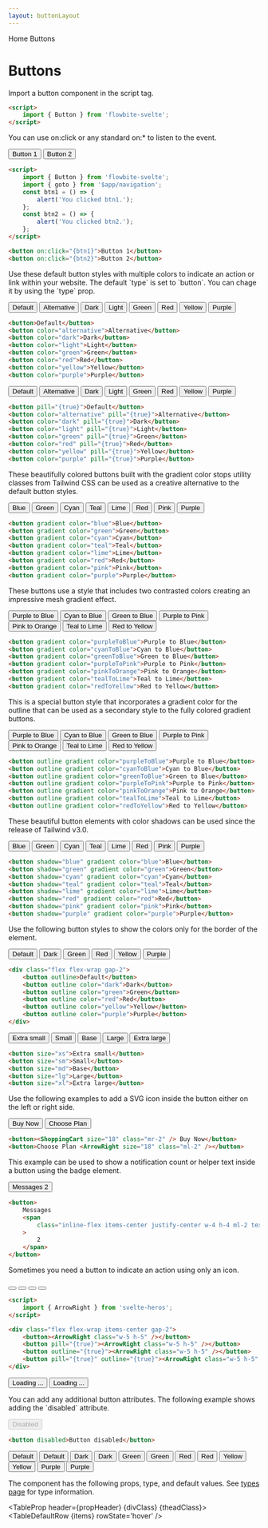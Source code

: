 ```yaml
---
layout: buttonLayout
---
```


<script>
  import Htwo from '../utils/Htwo.svelte'
  import ExampleDiv from '../utils/ExampleDiv.svelte'
  import TableProp from '../utils/TableProp.svelte'
  import TableDefaultRow from '../utils/TableDefaultRow.svelte'
  import { Button, Spinner, Breadcrumb, BreadcrumbItem } from '$lib/index'
  import { Home } from 'svelte-heros';
  import { ArrowRight, Bell, ShoppingCart, ChevronRight } from "svelte-heros";
  import BrandFacebook from '../utils/icons/Facebook.svelte'
  import { goto }from '$app/navigation';
  import componentProps from '../props/Button.json'

  const btn1 = ()=>{
    alert('You clicked btn1.')
  }
  const btn2 = ()=>{
    alert ('You clicked btn2.')
  }

  // Props table
  let items = componentProps.props
  let propHeader = ['Name', 'Type', 'Default']
 let divClass='w-full relative overflow-x-auto shadow-md sm:rounded-lg py-4'
let theadClass ='text-xs text-gray-700 uppercase bg-gray-50 dark:bg-gray-700 dark:text-white'
  
  let crumbs = [
    {
      label:'Home',
      href:'/'
    },
    {
      label:'Buttons',
      href:'/buttons/'
    }
  ]
</script>

<Breadcrumb>
  <BreadcrumbItem href="/" icon={Home} variation="solid">Home</BreadcrumbItem>
  <BreadcrumbItem>Buttons</BreadcrumbItem>
</Breadcrumb>

<h1 class="text-3xl w-full dark:text-white py-8">Buttons</h1>

<p>Import a button component in the script tag.</p>

```html
<script>
	import { Button } from 'flowbite-svelte';
</script>
```

<Htwo label="Handlers" />

<p>You can use on:click or any standard on:* to listen to the event.</p>

<ExampleDiv class="flex flex-wrap items-center gap-2">
<Button on:click={btn1}>Button 1</Button>
<Button on:click={btn2}>Button 2</Button>
</ExampleDiv>

```html
<script>
	import { Button } from 'flowbite-svelte';
	import { goto } from '$app/navigation';
	const btn1 = () => {
		alert('You clicked btn1.');
	};
	const btn2 = () => {
		alert('You clicked btn2.');
	};
</script>

<button on:click="{btn1}">Button 1</button>
<button on:click="{btn2}">Button 2</button>
```

<Htwo label="Default button" />

<p>Use these default button styles with multiple colors to indicate an action or link within your website. The default `type` is set to `button`. You can chage it by using the `type` prop.</p>

<ExampleDiv class="flex flex-wrap gap-2">
<Button>Default</Button>
<Button color="alternative">Alternative</Button>
<Button color="dark">Dark</Button>
<Button color="light">Light</Button>
<Button color="green">Green</Button>
<Button color="red">Red</Button>
<Button color="yellow">Yellow</Button>
<Button color="purple">Purple</Button>
</ExampleDiv>

```html
<button>Default</button>
<button color="alternative">Alternative</button>
<button color="dark">Dark</button>
<button color="light">Light</button>
<button color="green">Green</button>
<button color="red">Red</button>
<button color="yellow">Yellow</button>
<button color="purple">Purple</button>
```

<Htwo label="Button pills" />

<ExampleDiv class="flex flex-wrap gap-2">
  <Button pill={true}>Default</Button>
  <Button color="alternative" pill={true}>Alternative</Button>
  <Button color="dark" pill={true}>Dark</Button>
  <Button color="light" pill={true}>Light</Button>
  <Button color="green" pill={true}>Green</Button>
  <Button color="red" pill={true}>Red</Button>
  <Button color="yellow" pill={true}>Yellow</Button>
  <Button color="purple" pill={true}>Purple</Button>
</ExampleDiv>

```html
<button pill="{true}">Default</button>
<button color="alternative" pill="{true}">Alternative</button>
<button color="dark" pill="{true}">Dark</button>
<button color="light" pill="{true}">Light</button>
<button color="green" pill="{true}">Green</button>
<button color="red" pill="{true}">Red</button>
<button color="yellow" pill="{true}">Yellow</button>
<button color="purple" pill="{true}">Purple</button>
```

<Htwo label="Gradient monochrome" />

<p>These beautifully colored buttons built with the gradient color stops utility classes from Tailwind CSS can be used as a creative alternative to the default button styles.</p>

<ExampleDiv class="flex flex-wrap gap-2">
  <Button gradient color="blue">Blue</Button>
  <Button gradient color="green">Green</Button>
  <Button gradient color="cyan">Cyan</Button>
  <Button gradient color="teal">Teal</Button>
  <Button gradient color="lime">Lime</Button>
  <Button gradient color="red">Red</Button>
  <Button gradient color="pink">Pink</Button>
  <Button gradient color="purple">Purple</Button>
</ExampleDiv>

```html
<button gradient color="blue">Blue</button>
<button gradient color="green">Green</button>
<button gradient color="cyan">Cyan</button>
<button gradient color="teal">Teal</button>
<button gradient color="lime">Lime</button>
<button gradient color="red">Red</button>
<button gradient color="pink">Pink</button>
<button gradient color="purple">Purple</button>
```

<Htwo label="Gradient duotone" />

<p>These buttons use a style that includes two contrasted colors creating an impressive mesh gradient effect.</p>

<ExampleDiv class="flex flex-wrap items-center gap-2">
  <Button gradient color="purpleToBlue">Purple to Blue</Button>
  <Button gradient color="cyanToBlue">Cyan to Blue</Button>
  <Button gradient color="greenToBlue">Green to Blue</Button>
  <Button gradient color="purpleToPink">Purple to Pink</Button>
  <Button gradient color="pinkToOrange">Pink to Orange</Button>
  <Button gradient color="tealToLime">Teal to Lime</Button>
  <Button gradient color="redToYellow">Red to Yellow</Button>
</ExampleDiv>

```html
<button gradient color="purpleToBlue">Purple to Blue</button>
<button gradient color="cyanToBlue">Cyan to Blue</button>
<button gradient color="greenToBlue">Green to Blue</button>
<button gradient color="purpleToPink">Purple to Pink</button>
<button gradient color="pinkToOrange">Pink to Orange</button>
<button gradient color="tealToLime">Teal to Lime</button>
<button gradient color="redToYellow">Red to Yellow</button>
```

<Htwo label="Gradient outline" />

<p>This is a special button style that incorporates a gradient color for the outline that can be used as a secondary style to the fully colored gradient buttons.</p>

<ExampleDiv class="flex flex-wrap items-center gap-2">
  <Button outline gradient color="purpleToBlue">Purple to Blue</Button>
  <Button outline gradient color="cyanToBlue">Cyan to Blue</Button>
  <Button outline gradient color="greenToBlue">Green to Blue</Button>
  <Button outline gradient color="purpleToPink">Purple to Pink</Button>
  <Button outline gradient color="pinkToOrange">Pink to Orange</Button>
  <Button outline gradient color="tealToLime">Teal to Lime</Button>
  <Button outline gradient color="redToYellow">Red to Yellow</Button>
</ExampleDiv>

```html
<button outline gradient color="purpleToBlue">Purple to Blue</button>
<button outline gradient color="cyanToBlue">Cyan to Blue</button>
<button outline gradient color="greenToBlue">Green to Blue</button>
<button outline gradient color="purpleToPink">Purple to Pink</button>
<button outline gradient color="pinkToOrange">Pink to Orange</button>
<button outline gradient color="tealToLime">Teal to Lime</button>
<button outline gradient color="redToYellow">Red to Yellow</button>
```

<Htwo label="Colored shadows" />

<p>These beautiful button elements with color shadows can be used since the release of Tailwind v3.0.</p>

<ExampleDiv class="flex flex-wrap items-center gap-2">
  <Button shadow="blue" gradient color="blue">Blue</Button>
  <Button shadow="green" gradient color="green">Green</Button>
  <Button shadow="cyan" gradient color="cyan">Cyan</Button>
  <Button shadow="teal" gradient color="teal">Teal</Button>
  <Button shadow="lime" gradient color="lime">Lime</Button>
  <Button shadow="red" gradient color="red">Red</Button>
  <Button shadow="pink" gradient color="pink">Pink</Button>
  <Button shadow="purple" gradient color="purple">Purple</Button>
</ExampleDiv>

```html
<button shadow="blue" gradient color="blue">Blue</button>
<button shadow="green" gradient color="green">Green</button>
<button shadow="cyan" gradient color="cyan">Cyan</button>
<button shadow="teal" gradient color="teal">Teal</button>
<button shadow="lime" gradient color="lime">Lime</button>
<button shadow="red" gradient color="red">Red</button>
<button shadow="pink" gradient color="pink">Pink</button>
<button shadow="purple" gradient color="purple">Purple</button>
```

<Htwo label="Outline buttons" />

<p>Use the following button styles to show the colors only for the border of the element.</p>

<ExampleDiv>
<div class="flex flex-wrap gap-2">
  <Button outline>Default</Button>
  <Button outline color="dark">Dark</Button>
  <Button outline color="green">Green</Button>
  <Button outline color="red">Red</Button>
  <Button outline color="yellow">Yellow</Button>
  <Button outline color="purple">Purple</Button>
</div>
</ExampleDiv>

```html
<div class="flex flex-wrap gap-2">
	<button outline>Default</button>
	<button outline color="dark">Dark</button>
	<button outline color="green">Green</button>
	<button outline color="red">Red</button>
	<button outline color="yellow">Yellow</button>
	<button outline color="purple">Purple</button>
</div>
```

<Htwo label="Button sizes" />

<ExampleDiv class="flex flex-wrap items-center gap-2">
  <Button size="xs">Extra small</Button>
  <Button size="sm">Small</Button>
  <Button size="md">Base</Button>
  <Button size="lg">Large</Button>
  <Button size="xl">Extra large</Button>
</ExampleDiv>

```html
<button size="xs">Extra small</button>
<button size="sm">Small</button>
<button size="md">Base</button>
<button size="lg">Large</button>
<button size="xl">Extra large</button>
```

<Htwo label="Buttons with icon" />

<p>Use the following examples to add a SVG icon inside the button either on the left or right side.</p>

<ExampleDiv class="flex flex-wrap items-center gap-2">
<Button>
  <ShoppingCart size="18" class="mr-2"/> Buy Now
</Button>
<Button>
  Choose Plan <ArrowRight size="18" class="ml-2" />
</Button>
</ExampleDiv>

```html
<button><ShoppingCart size="18" class="mr-2" /> Buy Now</button>
<button>Choose Plan <ArrowRight size="18" class="ml-2" /></button>
```

<Htwo label="Button with label" />

<p>This example can be used to show a notification count or helper text inside a button using the badge element.</p>

<ExampleDiv class="flex flex-wrap items-center gap-2">
<Button>
  Messages
  <span class="inline-flex items-center justify-center w-4 h-4 ml-2 text-xs font-semibold text-blue-800 bg-blue-200 rounded-full">
    2
  </span>
</Button>
</ExampleDiv>

```html
<button>
	Messages
	<span
		class="inline-flex items-center justify-center w-4 h-4 ml-2 text-xs font-semibold text-blue-800 bg-blue-200 rounded-full"
	>
		2
	</span>
</button>
```

<Htwo label="Icon buttons" />

<p>Sometimes you need a button to indicate an action using only an icon.</p>

<ExampleDiv>
<div class="flex flex-wrap items-center gap-2">
<Button><ArrowRight class="w-5 h-5"/></Button>
<Button pill={true} ><ArrowRight class="w-5 h-5"/></Button>
<Button outline={true} ><ArrowRight class="w-5 h-5"/></Button>
<Button pill={true} outline={true} ><ArrowRight class="w-5 h-5"/></Button>
</div>
</ExampleDiv>

```html
<script>
	import { ArrowRight } from 'svelte-heros';
</script>

<div class="flex flex-wrap items-center gap-2">
	<button><ArrowRight class="w-5 h-5" /></button>
	<button pill="{true}"><ArrowRight class="w-5 h-5" /></button>
	<button outline="{true}"><ArrowRight class="w-5 h-5" /></button>
	<button pill="{true}" outline="{true}"><ArrowRight class="w-5 h-5" /></button>
</div>
```

<Htwo label="Loader" />

<ExampleDiv>
<div class="flex flex-wrap items-center gap-2">
<Button>
  <Spinner class="mr-3" size="4" />
  Loading ...
</Button>
<Button outlineStyle="white">
  <Spinner class="mr-3" size="4" />
  Loading ...
</Button>
</div>
</ExampleDiv>

<Htwo label="Disabled" />

<p>You can add any additional button attributes. The following example shows adding the `disabled` attribute.</p>

<ExampleDiv>
<Button disabled >Disabled</Button>
</ExampleDiv>

```html
<button disabled>Button disabled</button>
```

<Htwo label="Special cases" />

<ExampleDiv>
<div class="">
  <Button color="blue">Default</Button>
  <Button outline color="blue">Default</Button>
	<Button  color="dark">Dark</Button>
  <Button outline color="dark">Dark</Button>
	<Button  color="green">Green</Button>
  <Button outline color="green">Green</Button>
	<Button  color="red">Red</Button>
  <Button outline color="red">Red</Button>
	<Button  color="yellow">Yellow</Button>
  <Button outline color="yellow">Yellow</Button>
	<Button  color="purple">Purple</Button>
  <Button outline color="purple">Purple</Button>
</div>
</ExampleDiv>

<Htwo label="Props" />

<p>The component has the following props, type, and default values. See <a href="/pages/types">types 
 page</a> for type information.</p>

<TableProp header={propHeader} {divClass} {theadClass}>
<TableDefaultRow {items} rowState='hover' />
</TableProp>
